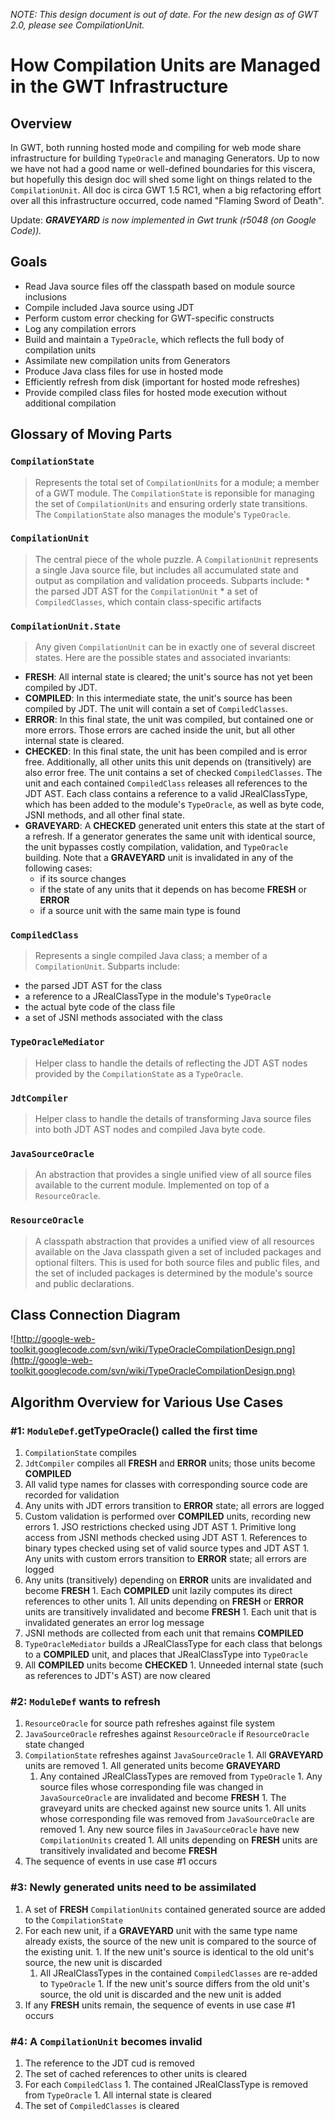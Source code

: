 _NOTE: This design document is out of date.  For the new design as of GWT 2.0, please see CompilationUnit._

# How Compilation Units are Managed in the GWT Infrastructure
## Overview
In GWT, both running hosted mode and compiling for web mode share infrastructure for building `TypeOracle` and managing Generators.  Up to now we have not had a good name or well-defined boundaries for this viscera, but hopefully this design doc will shed some light on things related to the `CompilationUnit`.  All doc is circa GWT 1.5 RC1, when a big refactoring effort over all this infrastructure occurred, code named "Flaming Sword of Death".

Update: _**GRAVEYARD** is now implemented in Gwt trunk (r5048 (on Google Code))._

## Goals
  * Read Java source files off the classpath based on module source inclusions
  * Compile included Java source using JDT
  * Perform custom error checking for GWT-specific constructs
  * Log any compilation errors
  * Build and maintain a `TypeOracle`, which reflects the full body of compilation units
  * Assimilate new compilation units from Generators
  * Produce Java class files for use in hosted mode
  * Efficiently refresh from disk (important for hosted mode refreshes)
  * Provide compiled class files for hosted mode execution without additional compilation

## Glossary of Moving Parts
### `CompilationState`
> Represents the total set of `CompilationUnits` for a module; a member of a GWT module.  The `CompilationState` is reponsible for managing the set of `CompilationUnits` and ensuring orderly state transitions.  The `CompilationState` also manages the module's `TypeOracle`.

### `CompilationUnit`
> The central piece of the whole puzzle.  A `CompilationUnit` represents a single Java source file, but includes all accumulated state and output as compilation and validation proceeds.  Subparts include:
    * the parsed JDT AST for the `CompilationUnit`
    * a set of `CompiledClasses`, which contain class-specific artifacts

### `CompilationUnit.State`
> Any given `CompilationUnit` can be in exactly one of several discreet states.  Here are the possible states and associated invariants:
  * **FRESH**: All internal state is cleared; the unit's source has not yet been compiled by JDT.
  * **COMPILED**: In this intermediate state, the unit's source has been compiled by JDT.  The unit will contain a set of `CompiledClasses`.
  * **ERROR**: In this final state, the unit was compiled, but contained one or more errors.  Those errors are cached inside the unit, but all other internal state is cleared.
  * **CHECKED**: In this final state, the unit has been compiled and is error free.  Additionally, all other units this unit depends on (transitively) are also error free.  The unit contains a set of checked `CompiledClasses`.  The unit and each contained `CompiledClass` releases all references to the JDT AST.  Each class contains a reference to a valid JRealClassType, which has been added to the module's `TypeOracle`, as well as byte code, JSNI methods, and all other final state.
  * **GRAVEYARD**: A **CHECKED** generated unit enters this state at the start of a refresh.  If a generator generates the same unit with identical source, the unit bypasses costly compilation, validation, and `TypeOracle` building. Note that a **GRAVEYARD** unit is invalidated in any of the following cases:
    * if its source changes
    * if the state of any units that it depends on has become **FRESH** or **ERROR**
    * if a source unit with the same main type is found

### `CompiledClass`
> Represents a single compiled Java class; a member of a `CompilationUnit`.  Subparts include:
  * the parsed JDT AST for the class
  * a reference to a JRealClassType in the module's `TypeOracle`
  * the actual byte code of the class file
  * a set of JSNI methods associated with the class

### `TypeOracleMediator`
> Helper class to handle the details of reflecting the JDT AST nodes provided by the `CompilationState` as a `TypeOracle`.

### `JdtCompiler`
> Helper class to handle the details of transforming Java source files into both JDT AST nodes and compiled Java byte code.

### `JavaSourceOracle`
> An abstraction that provides a single unified view of all source files available to the current module.  Implemented on top of a `ResourceOracle`.

### `ResourceOracle`
> A classpath abstraction that provides a unified view of all resources available on the Java classpath given a set of included packages and optional filters.  This is used for both source files and public files, and the set of included packages is determined by the module's source and public declarations.

## Class Connection Diagram

![http://google-web-toolkit.googlecode.com/svn/wiki/TypeOracleCompilationDesign.png](http://google-web-toolkit.googlecode.com/svn/wiki/TypeOracleCompilationDesign.png)

## Algorithm Overview for Various Use Cases
### #1: `ModuleDef`.getTypeOracle() called the first time
  1. `CompilationState` compiles
  1. `JdtCompiler` compiles all **FRESH** and **ERROR** units; those units become **COMPILED**
  1. All valid type names for classes with corresponding source code are recorded for validation
  1. Any units with JDT errors transition to **ERROR** state; all errors are logged
  1. Custom validation is performed over **COMPILED** units, recording new errors
    1. JSO restrictions checked using JDT AST
    1. Primitive long access from JSNI methods checked using JDT AST
    1. References to binary types checked using set of valid source types and JDT AST
    1. Any units with custom errors transition to **ERROR** state; all errors are logged
  1. Any units (transitively) depending on **ERROR** units are invalidated and become **FRESH**
    1. Each **COMPILED** unit lazily computes its direct references to other units
    1. All units depending on **FRESH** or **ERROR** units are transitively invalidated and become **FRESH**
    1. Each unit that is invalidated generates an error log message
  1. JSNI methods are collected from each unit that remains **COMPILED**
  1. `TypeOracleMediator` builds a JRealClassType for each class that belongs to a **COMPILED** unit, and places that JRealClassType into `TypeOracle`
  1. All **COMPILED** units become **CHECKED**
    1. Unneeded internal state (such as references to JDT's AST) are now cleared

### #2: `ModuleDef` wants to refresh
  1. `ResourceOracle` for source path refreshes against file system
  1. `JavaSourceOracle` refreshes against `ResourceOracle` if `ResourceOracle` state changed
  1. `CompilationState` refreshes against `JavaSourceOracle`
    1. All **GRAVEYARD** units are removed
    1. All generated units become **GRAVEYARD**
      1. Any contained JRealClassTypes are removed from `TypeOracle`
    1. Any source files whose corresponding file was changed in `JavaSourceOracle` are invalidated and become **FRESH**
    1. The graveyard units are checked against new source units
    1. All units whose corresponding file was removed from `JavaSourceOracle` are removed
    1. Any new source files in `JavaSourceOracle` have new `CompilationUnits` created
    1. All units depending on **FRESH** units are transitively invalidated and become **FRESH**
  1. The sequence of events in use case #1 occurs

### #3: Newly generated units need to be assimilated
  1. A set of **FRESH** `CompilationUnits` contained generated source are added to the `CompilationState`
  1. For each new unit, if a **GRAVEYARD** unit with the same type name already exists, the source of the new unit is compared to the source of the existing unit.
    1. If the new unit's source is identical to the old unit's source, the new unit is discarded
      1. All JRealClassTypes in the contained `CompiledClasses` are re-added to `TypeOracle`
    1. If the new unit's source differs from the old unit's source, the old unit is discarded and the new unit is added
  1. If any **FRESH** units remain, the sequence of events in use case #1 occurs

### #4: A `CompilationUnit` becomes invalid
  1. The reference to the JDT cud is removed
  1. The set of cached references to other units is cleared
  1. For each `CompiledClass`
    1. The contained JRealClassType is removed from `TypeOracle`
    1. All internal state is cleared
  1. The set of `CompiledClasses` is cleared